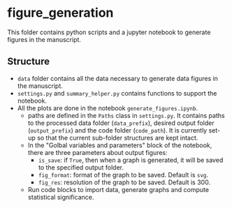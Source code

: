 # figure_generation
This folder contains python scripts and a jupyter notebook to generate figures in the manuscript.

## Structure
- `data` folder contains all the data necessary to generate data figures in the manuscript.
- `settings.py` and `summary_helper.py` contains functions to support the notebook.
- All the plots are done in the notebook `generate_figures.ipynb`.
  - paths are defined in the `Paths` class in `settings.py`. It contains paths to the processed data folder (`data_prefix`), desired output folder (`output_prefix`) and the code folder (`code_path`). It is currently set-up so that the current sub-folder structures are kept intact.
  - In the "Golbal variables and parameters" block of the notebook, there are three parameters about output figures:
    - `is_save`: if `True`, then when a graph is generated, it will be saved to the specified output folder.
    - `fig_format`: format of the graph to be saved. Default is `svg`.
    - `fig_res`: resolution of the graph to be saved. Default is 300.
  - Run code blocks to import data, generate graphs and compute statistical significance.
